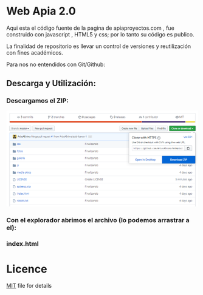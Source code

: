 # Web Apia 2.0

Aqui esta el código fuente de la pagina de apiaproyectos.com , fue construido con javascript , HTML5 y css; por lo tanto su código es publico.

La finalidad de repositorio es llevar un control de versiones y reutilización con fines académicos.

Para nos no entendidos con Git/Github:

## Descarga y Utilización:
### Descargamos el ZIP:

![Tutorial](media%20otros/tuto1.PNG)

### Con el explorador abrimos el archivo (lo podemos arrastrar a el):

### index.html

# Licence

[MIT](LICENSE) file for details
